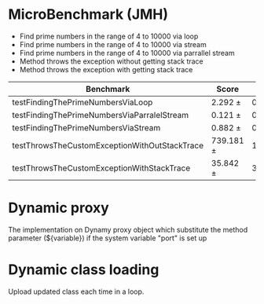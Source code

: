 # MicroBenchmark (JMH)
- Find prime numbers in the range of 4 to 10000 via loop
- Find prime numbers in the range of 4 to 10000 via stream
- Find prime numbers in the range of 4 to 10000 via  parrallel stream
- Method throws the exception without getting stack trace
- Method throws the exception with getting stack trace

|Benchmark                                                |   Score    | Error  |   Units |
|---------------------------------------------------------|------------|--------|---------|
|testFindingThePrimeNumbersViaLoop                        |   2.292 ±  | 0.339  |  ops/ms |
|testFindingThePrimeNumbersViaParralelStream              |   0.121 ±  | 0.022  |  ops/ms |
|testFindingThePrimeNumbersViaStream                      |   0.882 ±  | 0.045  |  ops/ms |
|testThrowsTheCustomExceptionWithOutStackTrace            |   739.181 ±| 109.759 |  ops/ms|
|testThrowsTheCustomExceptionWithStackTrace               |   35.842 ± | 3.453  |  ops/ms |


# Dynamic proxy
The implementation on Dynamy proxy object which substitute the method parameter (${variable}) if the system variable "port" is set up

# Dynamic class loading
Upload updated class each time in a loop. 


